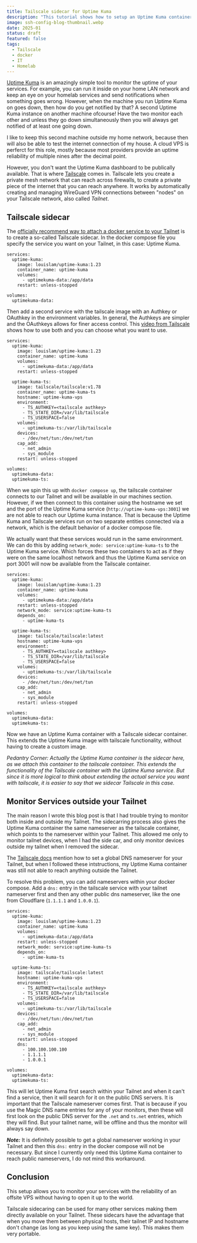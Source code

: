 ```yaml
---
title: Tailscale sidecar for Uptime Kuma
description: "This tutorial shows how to setup an Uptime Kuma container with access to both the public internet as your private Tailnet using a Tailscale sidecar"
image: ssh-config-blog-thumbnail.webp
date: 2025-01
status: draft
featured: false
tags:
  - Tailscale
  - docker
  - IT
  - Homelab
---
```


[Uptime Kuma](https://github.com/louislam/uptime-kuma) is an amazingly simple tool to monitor the uptime of your services. For example, you can run it inside on your home LAN network and keep an eye on your homelab services and send notifications when something goes wrong. However, when the machine you run Uptime Kuma on goes down, then how do you get notified by that? A second Uptime Kuma instance on another machine ofcourse! Have the two monitor each other and unless they go down simultaneously then you will always get notified of at least one going down.

I like to keep this second machine outside my home network, because then will also be able to test the internet connection of my house. A cloud VPS is perferct for this role, mostly because most providers provide an uptime reliability of multiple nines after the decimal point.

However, you don't want the Uptime Kuma dashboard to be publically available. That is where [Tailscale](https://tailscale.com/kb/1151/what-is-tailscale) comes in. Tailscale lets you create a private mesh network that can reach across firewalls, to create a private piece of the internet that you can reach anywhere. It works by automatically creating and managing WireGuard VPN connections between "nodes" on your Tailscale network, also called *Tailnet*.

## Tailscale sidecar
The [officially recommend way to attach a docker service to your Tailnet](https://tailscale.com/kb/1282/docker) is to create a so-called Tailscale sidecar. In the docker compose file you specify the service you want on your Tailnet, in this case: Uptime Kuma.

```
services:
  uptime-kuma:
    image: louislam/uptime-kuma:1.23
    container_name: uptime-kuma
    volumes:
      - uptimekuma-data:/app/data
    restart: unless-stopped

volumes:
  uptimekuma-data:
```

Then add a second service with the tailscale image with an Authkey or OAuthkey in the environment variables. In general, the Authkeys are simpler and the OAuthkeys allows for finer access control. This [video from Tailscale](https://youtu.be/YTjYXii4WzI) shows how to use both and you can choose what you want to use.

```
services:
  uptime-kuma:
    image: louislam/uptime-kuma:1.23
    container_name: uptime-kuma
    volumes:
      - uptimekuma-data:/app/data
    restart: unless-stopped

  uptime-kuma-ts:
    image: tailscale/tailscale:v1.78
    container_name: uptime-kuma-ts
    hostname: uptime-kuma-vps
    environment:
      - TS_AUTHKEY=<tailscale authkey>
      - TS_STATE_DIR=/var/lib/tailscale
      - TS_USERSPACE=false
    volumes:
      - uptimekuma-ts:/var/lib/tailscale
    devices:
      - /dev/net/tun:/dev/net/tun
    cap_add:
      - net_admin
      - sys_module
    restart: unless-stopped

volumes:
  uptimekuma-data:
  uptimekuma-ts:
```

When we spin this up with `docker compose up`, the tailscale container connects to our Tailnet and will be available in our machines section. However, if we then connect to this container using the hostname we set and the port of the Uptime Kuma service (`http://uptime-kuma-vps:3001`) we are not able to reach our Uptime kuma instance. That is because the Uptime Kuma and Tailscale services run on two separate entities connected via a network, which is the default behavior of a docker compose file.

We actually want that these services would run in the same environment. We can do this by adding `network_mode: service:uptime-kuma-ts` to the Uptime Kuma service. Which forces these two containers to act as if they were on the same localhost network and thus the Uptime Kuma service on port 3001 will now be available from the Tailscale container.

```
services:
  uptime-kuma:
    image: louislam/uptime-kuma:1.23
    container_name: uptime-kuma
    volumes:
      - uptimekuma-data:/app/data
    restart: unless-stopped
    network_mode: service:uptime-kuma-ts
    depends_on:
      - uptime-kuma-ts

  uptime-kuma-ts:
    image: tailscale/tailscale:latest
    hostname: uptime-kuma-vps
    environment:
      - TS_AUTHKEY=<tailscale authkey>
      - TS_STATE_DIR=/var/lib/tailscale
      - TS_USERSPACE=false
    volumes:
      - uptimekuma-ts:/var/lib/tailscale
    devices:
      - /dev/net/tun:/dev/net/tun
    cap_add:
      - net_admin
      - sys_module
    restart: unless-stopped

volumes:
  uptimekuma-data:
  uptimekuma-ts:
```

Now we have an Uptime Kuma container with a Tailscale sidecar container. This extends the Uptime Kuma image with tailscale functionality, without having to create a custom image.

*Pedantry Corner: Actually the Uptime Kuma container is the sidecar here, as we attach this container to the tailscale container. This extends the functionality of the Tailscale container with the Uptime Kuma service. But since it is more logical to think about extending the actual service you want with tailscale, it is easier to say that we sidecar Tailscale in this case.*

## Monitor Services outside your Tailnet
The main reason I wrote this blog post is that I had trouble trying to monitor both inside and outside my Tailnet. The sidecarring process also gives the Uptime Kuma container the same nameserver as the tailscale container, which points to the nameserver within your Tailnet. This allowed me only to monitor tailnet devices, when I had the side car, and only monitor devices outside my tailnet when I removed the sidecar.

The [Tailscale docs](https://tailscale.com/kb/1054/dns) mention how to set a global DNS nameserver for your Tailnet, but when I followed these intstructions, my Uptime Kuma container was still not able to reach anything outside the Tailnet.

To resolve this problem, you can add nameservers within your docker compose. Add a `dns:` entry in the tailscale service with your tailnet nameserver first and then any other public dns nameserver, like the one from Cloudflare (`1.1.1.1` and `1.0.0.1`).

```
services:
  uptime-kuma:
    image: louislam/uptime-kuma:1.23
    container_name: uptime-kuma
    volumes:
      - uptimekuma-data:/app/data
    restart: unless-stopped
    network_mode: service:uptime-kuma-ts
    depends_on:
      - uptime-kuma-ts

  uptime-kuma-ts:
    image: tailscale/tailscale:latest
    hostname: uptime-kuma-vps
    environment:
      - TS_AUTHKEY=<tailscale authkey>
      - TS_STATE_DIR=/var/lib/tailscale
      - TS_USERSPACE=false
    volumes:
      - uptimekuma-ts:/var/lib/tailscale
    devices:
      - /dev/net/tun:/dev/net/tun
    cap_add:
      - net_admin
      - sys_module
    restart: unless-stopped
    dns:
      - 100.100.100.100
      - 1.1.1.1
      - 1.0.0.1

volumes:
  uptimekuma-data:
  uptimekuma-ts:
```

This will let Uptime Kuma first search within your Tailnet and when it can't find a service, then it will search for it on the public DNS servers. It is important that the Tailscale nameserver comes first. That is because if you use the Magic DNS name entries for any of your monitors, then these will first look on the public DNS server for the `.net` and `ts.net` entries, which they will find. But your tailnet name, will be offline and thus the monitor will always say down.

***Note:*** It is definitely possible to get a global nameserver working in your Tailnet and then this `dns:` entry in the docker compose will not be necessary. But since I currently only need this Uptime Kuma container to reach public nameservers, I do not mind this workaround.

## Conclusion
This setup allows you to monitor your services with the reliability of an offsite VPS without having to open it up to the world.

Tailscale sidecaring can be used for many other services making them directly available on your Tailnet. These sidecars have the advantage that when you move them between physical hosts, their tailnet IP and hostname don't change (as long as you keep using the same key). This makes them very portable.
